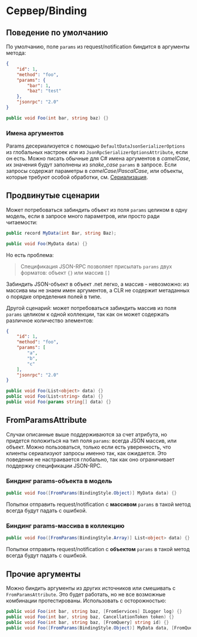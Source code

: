 # Сервер/Binding

## Поведение по умолчанию

По умолчанию, поле `params` из request/notification биндится в аргументы метода:

```json
{
    "id": 1,
    "method": "foo",
    "params": {
        "bar": 1,
        "baz": "test"
    },
    "jsonrpc": "2.0"
}
```

```cs
public void Foo(int bar, string baz) {}
```

### Имена аргументов

Params десериализуется с помощью `DefaultDataJsonSerializerOptions` из глобальных настроек или из `JsonRpcSerializerOptionsAttribute`, если он есть.
Можно писать обычные для C# имена аргументов в *camelCase*, их значения будут заполнены из *snake_case* `params` в запросе.
Если запросы содержат параметры в *camelCase*/*PascalCase*, или объекты, которые требуют особой обработки, см. [Сериализация](serialization).

## Продвинутые сценарии

Может потребоваться забиндить объект из поля `params` целиком в одну модель, если в запросе много параметров, или просто ради читаемости:

```cs
public record MyData(int Bar, string Baz);

public void Foo(MyData data) {}
```

Но есть проблема:

> Спецификация JSON-RPC позволяет присылать `params` двух форматов: объект `{}` или массив `[]`

Забиндить JSON-объект в объект .net легко, а массив - невозможно: из массива мы не знаем имен аргументов, а CLR не содержит метаданных о порядке определения полей в типе.

Другой сценарий: может потребоваться забиндить массив из поля `params` целиком к одной коллекции, так как он может содержать различное количество элементов:

```json
{
    "id": 1,
    "method": "foo",
    "params": [
        "a",
        "b",
        "c"
    ],
    "jsonrpc": "2.0"
}
```

```cs
public void Foo(List<object> data) {}
public void Foo(List<string> data) {}
public void Foo(params string[] data) {}
```

## FromParamsAttribute

Случаи описанные выше поддерживаются за счет атрибута, но придется положиться на тип поля `params`: всегда JSON массив, или объект.
Можно пользоваться, только если есть уверенность, что клиенты сериализуют запросы именно так, как ожидается.
Это поведение не настраивается глобально, так как оно ограничивает поддержку спецификации JSON-RPC.

### Биндинг params-объекта в модель

```cs
public void Foo([FromParams(BindingStyle.Object)] MyData data) {}
```

Попытки отправить request/notification с **массивом** `params` в такой метод всегда будут падать с ошибкой.

### Биндинг params-массива в коллекцию

```cs
public void Foo([FromParams(BindingStyle.Array)] List<object> data) {}
```

Попытки отправить request/notification с **объектом** `params` в такой метод всегда будут падать с ошибкой.

## Прочие аргументы

Можно биндить аргументы из других источников или смешивать с `FromParamsAttribute`. Это будет работать, но не все возможные комбинации протестированы. Использовать с осторожностью:

```cs
public void Foo(int bar, string baz, [FromServices] ILogger log) {}
public void Foo(int bar, string baz, CancellationToken token) {}
public void Foo(int bar, string baz, [FromQuery] string id) {}
public void Foo([FromParams(BindingStyle.Object)] MyData data, [FromQuery] string id) {}
```
